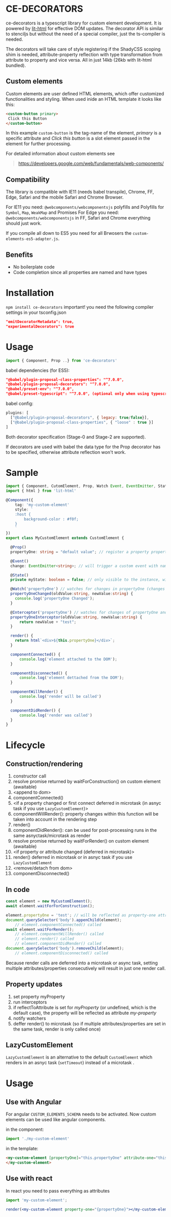 # CE-DECORATORS
ce-decorators is a typescript library for custom element development. It is powered by [lit-html](https://polymer.github.io/lit-html/guide/writing-templates.html) for effective DOM updates. The decorator API is similar to stenciljs but without the need of a special compiler, just the ts-compiler is needed.

The decorators will take care of style registering if the ShadyCSS scoping shim is needed, attribute-property reflection with type transformation from attribute to property and vice versa. All in just 14kb (26kb with lit-html bundled).

## Custom elements
Custom elements are user defined HTML elements, which offer customized functionalities and styling. When used inide an HTML template it looks like this:
````html  
<custom-button primary>
 Click this Button
</custom-button>
````
In this example `custom-button` is the tag-name of the element, _primary_ is a specific attribute and _Click this button_ is a slot element passed in the element for further processing.


For detailed information about custom elements see
> https://developers.google.com/web/fundamentals/web-components/


## Compatibility
The library is compatible with IE11 (needs babel transpile), Chrome, FF, Edge, Safari and the mobile Safari and Chrome Browser.

For IE11 you need: `@webcomponents/webcomponentsjs` polyfills and Polyfills for `Symbol`, `Map`, `WeakMap` and Promises
For Edge you need: `@webcomponents/webcomponentsjs`
in FF, Safari and Chrome everything should just work.

If you compile all down to ES5 you need for all Brwosers the `custom-elements-es5-adapter.js`.



## Benefits
- No boilerplate code
- Code completion since all properties are named and have types

# Installation
`npm install ce-decorators`
important! you need the following compiler settings in your tsconfig.json
```json
"emitDecoratorMetadata": true,
"experimentalDecorators": true
```

# Usage
```javascript
import { Component, Prop ..} from 'ce-decorators'
```

babel dependencies (for ES5):
```json
"@babel/plugin-proposal-class-properties": "^7.0.0",
"@babel/plugin-proposal-decorators": "^7.0.0",
"@babel/preset-env": "^7.0.0",
"@babel/preset-typescript": "^7.0.0", (optional only when using typescript)
```

babel config:
```javascript
plugins: [
  ["@babel/plugin-proposal-decorators", { legacy: true/false}],
  ["@babel/plugin-proposal-class-properties", { "loose" : true }]
]
```

Both decorator specification (Stage-0 and Stage-2 are supported).

If decorators are used with babel the data type for the Prop decorator has to be specified, otherwise attribute reflection won't work.

# Sample
```typescript
import { Component, CutomElement, Prop, Watch Event, EventEmitter, State } from 'ce-decorators'
import { html } from 'lit-html'

@Component({
    tag: 'my-custom-element'
    style: `
    :host {
        background-color : #f0f;
    }
    `
})
export class MyCustomElement extends CustomElement {

  @Prop()
  propertyOne: string = "default value"; // register a property propertyOne with a reflection to attribute property-one

  @Event()
  change: EventEmitter<string>; // will trigger a custom event with name "change" (name can be overriden by decorator argument)

  @State()
  private myState: boolean = false; // only visible to the instance, will not reflect but trigger a re-render

  @Watch('propertyOne') // watches for changes in propertyOne (changes to properties within this method will not be reflected, please use intercept for that case)
  propertyOneChanged(oldValue:string, newValue:string) {
    console.log('propertyOne Changed');
  }

  @Interceptor('propertyOne') // watches for changes of propertyOne and change the value, the changed value will be reflected and written
  propertyOneInterceptor(oldValue:string, newValue:string) {
      return newValue + "test";
  }

  render() {
    return html`<div>${this.propertyOne}</div>`;
  }

  componentConnected() {
      console.log('element attached to the DOM');
  }

  componentDisconnected() {
      console.log('element dettached from the DOM');
  }

  componentWillRender() {
      console.log('render will be called')
  }

  componentDidRender() {
      console.log('render was called')
  }
}
```

# Lifecycle
## Construction/rendering
1. constructor call
1. resolve promise returned by waitForConstruction() on custom element (awaitable)
1. \<append to dom\>
1. componentConnected()
1. \<if a property changed or first connect deferred in microtask (in asnyc task if you use `LazyCustomElement`)\>
1. componentWillRender(): property changes within this function will be taken into account in the rendering step
1. render() 
1. componentDidRender(): can be used for post-processing runs in the same asnyctask/microtask as render
1. resolve promise returned by waitForRender() on custom element (awaitable)
1. \<if property or attribute changed (deferred in microtask)\>
1. render() deferred in microtask or in asnyc task if you use `LazyCustomElement`
1. \<remove/detach from dom\>
1. componentDisconnected()

## In code
```typescript
const element = new MyCustomElement();
await element.waitForForConstruction();

element.propertyOne = 'test'; // will be reflected as property-one attribute
document.querySelector('body').appenChild(element);
    // element.componentConnected() called
await element.waitForRender();
    // element.componentWillRender() called
    // element.render() called
    // element.componentDidRender() called
document.querySelector('body').removeChild(element);
    // element.componentDisconnected() called
```

Because render calls are deferred into a microtask or async task, setting multiple attributes/properties consecutively will result in just one render call.

## Property updates
1. set property myProperty
1. run interceptors
1. if reflectToAttribute is set for _myProperty_ (or undefined, which is the default case), the property will be reflected as attribute _my-property_
1. notify watchers
1. deffer render() to microtask (so if multiple attributes/properties are set in the same task, render is only called once)

## LazyCustomElement
`LazyCustomElement` is an alternative to the default `CustomElement` which renders in an asnyc task (`setTimeout`) instead of a microtask .
# Usage

## Use with Angular
For angular `CUSTOM_ELEMENTS_SCHEMA` needs to be activated. Now custom elements can be used like angular components.

in the component:
```javascript
import './my-custom-element'
```
in the template:
```html
<my-custom-element [propertyOne]="this.propertyOne" attribute-one="this.attributeOne" (change)="$evt => handleEvent($evt)">
</my-custom-element>
```
## Use with react
In react you need to pass everything as attributes
```jsx
import 'my-custom-element';

render(<my-custom-element property-one="{propertyOne}"></my-custom-element>)
```
